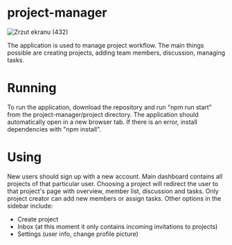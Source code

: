 # project-manager

![Zrzut ekranu (432)](https://github.com/user-attachments/assets/738305fa-dac6-4754-b81c-04fdb840a9a3)

The application is used to manage project workflow. The main things possible are creating projects, adding team members, discussion, managing tasks.

# Running

To run the application, download the repository and run "npm run start" from the project-manager/project directory.
The application should automatically open in a new browser tab. 
If there is an error, install dependencies with "npm install".

# Using

New users should sign up with a new account. Main dashboard contains all projects of that particular user. Choosing a project will redirect the user to that project's page with overview, member list, discussion and tasks.
Only project creator can add new members or assign tasks. 
Other options in the sidebar include: 
- Create project
- Inbox (at this moment it only contains incoming invitations to projects)
- Settings (user info, change profile picture)
